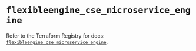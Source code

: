 # `flexibleengine_cse_microservice_engine`

Refer to the Terraform Registry for docs: [`flexibleengine_cse_microservice_engine`](https://registry.terraform.io/providers/flexibleenginecloud/flexibleengine/1.46.0/docs/resources/cse_microservice_engine).
